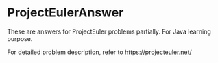 # ProjectEulerAnswer
These are answers for ProjectEuler problems partially. For Java learning purpose. 

For detailed problem description, refer to https://projecteuler.net/
